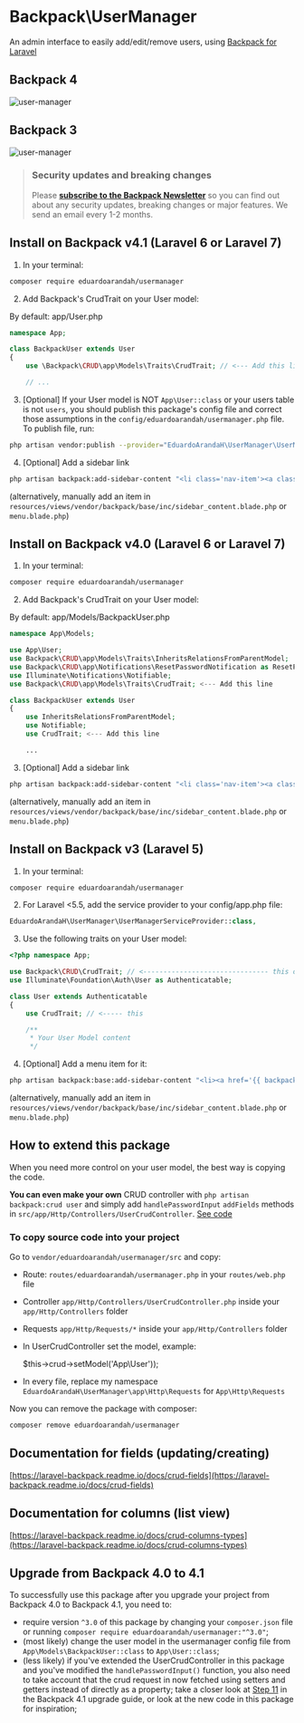 # Backpack\UserManager

An admin interface to easily add/edit/remove users, using [Backpack for Laravel](https://backpackforlaravel.com)

## Backpack 4
![user-manager](https://user-images.githubusercontent.com/1032474/70066883-1b288580-15f6-11ea-837d-bdf4eae8d94a.gif)

## Backpack 3
![user-manager](https://user-images.githubusercontent.com/4065733/40717133-e8b5701e-63d0-11e8-9f1d-540500161f64.png)

> ### Security updates and breaking changes
> Please **[subscribe to the Backpack Newsletter](http://backpackforlaravel.com/newsletter)** so you can find out about any security updates, breaking changes or major features. We send an email every 1-2 months.

## Install on Backpack v4.1 (Laravel 6 or Laravel 7)

1) In your terminal:

```bash
composer require eduardoarandah/usermanager
```

2) Add Backpack's CrudTrait on your User model:

By default: app/User.php

```php
namespace App;

class BackpackUser extends User
{
    use \Backpack\CRUD\app\Models\Traits\CrudTrait; // <--- Add this line

    // ...
```

3) [Optional] If your User model is NOT `App\User::class` or your users table is not `users`, you should publish this package's config file and correct those assumptions in the `config/eduardoarandah/usermanager.php` file. To publish file, run:

```bash
php artisan vendor:publish --provider="EduardoArandaH\UserManager\UserManagerServiceProvider" --tag='config'
```

4) [Optional] Add a sidebar link

```bash
php artisan backpack:add-sidebar-content "<li class='nav-item'><a class='nav-link' href='{{ backpack_url('user') }}'><i class='nav-icon la la-user'></i> <span>Users</span></a></li>"
```
(alternatively, manually add an item in ```resources/views/vendor/backpack/base/inc/sidebar_content.blade.php``` or ```menu.blade.php```)


## Install on Backpack v4.0 (Laravel 6 or Laravel 7)

1) In your terminal:

```bash
composer require eduardoarandah/usermanager
```

2) Add Backpack's CrudTrait on your User model:

By default: app/Models/BackpackUser.php

```php
namespace App\Models;

use App\User;
use Backpack\CRUD\app\Models\Traits\InheritsRelationsFromParentModel;
use Backpack\CRUD\app\Notifications\ResetPasswordNotification as ResetPasswordNotification;
use Illuminate\Notifications\Notifiable;
use Backpack\CRUD\app\Models\Traits\CrudTrait; <--- Add this line

class BackpackUser extends User
{
    use InheritsRelationsFromParentModel;
    use Notifiable;
    use CrudTrait; <--- Add this line

    ...
```

3) [Optional] Add a sidebar link

```bash
php artisan backpack:add-sidebar-content "<li class='nav-item'><a class='nav-link' href='{{ backpack_url('user') }}'><i class='nav-icon fa fa-user'></i> <span>Users</span></a></li>"
```
(alternatively, manually add an item in ```resources/views/vendor/backpack/base/inc/sidebar_content.blade.php``` or ```menu.blade.php```)


## Install on Backpack v3 (Laravel 5)

1) In your terminal:

```bash
composer require eduardoarandah/usermanager
```

2) For Laravel <5.5, add the service provider to your config/app.php file:
```php
EduardoArandaH\UserManager\UserManagerServiceProvider::class,
```

3) Use the following traits on your User model:
```php
<?php namespace App;

use Backpack\CRUD\CrudTrait; // <------------------------------- this one
use Illuminate\Foundation\Auth\User as Authenticatable;

class User extends Authenticatable
{
    use CrudTrait; // <----- this

    /**
     * Your User Model content
     */
```

4) [Optional] Add a menu item for it:

```bash
php artisan backpack:base:add-sidebar-content "<li><a href='{{ backpack_url('user') }}'><i class='fa fa-user'></i> <span>Users</span></a></li>"
```
(alternatively, manually add an item in ```resources/views/vendor/backpack/base/inc/sidebar_content.blade.php``` or ```menu.blade.php```)

## How to extend this package

When you need more control on your user model, the best way is copying the code.

**You can even make your own** CRUD controller with `php artisan backpack:crud user` and simply add `handlePasswordInput` `addFields` methods in `src/app/Http/Controllers/UserCrudController`. [See code](https://github.com/eduardoarandah/UserManager/blob/master/src/app/Http/Controllers/UserCrudController.php)

### To copy source code into your project

Go to `vendor/eduardoarandah/usermanager/src` and copy: 

- Route: `routes/eduardoarandah/usermanager.php` in your `routes/web.php` file
- Controller `app/Http/Controllers/UserCrudController.php` inside your `app/Http/Controllers` folder
- Requests `app/Http/Requests/*` inside your `app/Http/Controllers` folder
- In UserCrudController set the model, example:

	$this->crud->setModel('App\User'));

- In every file, replace my namespace `EduardoArandaH\UserManager\app\Http\Requests` for `App\Http\Requests`

Now you can remove the package with composer: 

``` bash
composer remove eduardoarandah/usermanager
```


## Documentation for fields (updating/creating)

[https://laravel-backpack.readme.io/docs/crud-fields](https://laravel-backpack.readme.io/docs/crud-fields)

## Documentation for columns (list view)

[https://laravel-backpack.readme.io/docs/crud-columns-types](https://laravel-backpack.readme.io/docs/crud-columns-types)


## Upgrade from Backpack 4.0 to 4.1

To successfully use this package after you upgrade your project from Backpack 4.0 to Backpack 4.1, you need to:
- require version ```^3.0``` of this package by changing your ```composer.json``` file or running ```composer require eduardoarandah/usermanager:"^3.0"```;
- (most likely) change the user model in the usermanager config file from ```App\Models\BackpackUser::class``` to ```App\User::class```;
- (less likely) if you've extended the UserCrudController in this package and you've modified the ```handlePasswordInput()``` function, you also need to take account that the crud request in now fetched using setters and getters instead of directly as a property; take a closer look at [Step 11](https://backpackforlaravel.com/docs/4.1/upgrade-guide#step-11) in the Backpack 4.1 upgrade guide, or look at the new code in this package for inspiration;
